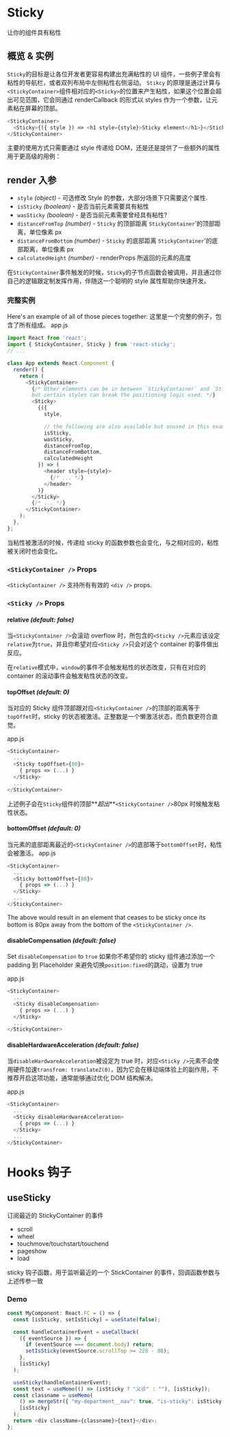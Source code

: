 # Sticky

让你的组件具有粘性

## 概览 & 实例

`Sticky`的目标是让各位开发者更容易构建出充满粘性的 UI 组件，一些例子里会有粘性的导航栏，或者双列布局中左侧粘性右侧滚动。
`Stikcy` 的原理是通过计算与`<StickyContainer>`组件相对应的`<Sticky>`的位置来产生粘性，如果这个位置会超出可见范围，它会同通过 renderCallback 的形式以 styles 作为一个参数，让元素粘在屏幕的顶部。

```js
<StickyContainer>
  <Sticky>{({ style }) => <h1 style={style}>Sticky element</h1>}</Sticky>
</StickyContainer>
```

主要的使用方式只需要通过 style 传递给 DOM，还是还是提供了一些额外的属性用于更高级的用例：

## render 入参

- `style` _(object)_ - 可选修改 Style 的参数，大部分场景下只需要这个属性.
- `isSticky` _(boolean)_ - 是否当前元素需要具有粘性
- `wasSticky` _(boolean)_ - 是否当前元素需要曾经具有粘性?
- `distanceFromTop` _(number)_ - `Sticky` 的顶部距离 `StickyContainer`'的顶部距离，单位像素 px
- `distanceFromBottom` _(number)_ - `Sticky` 的底部距离 `StickyContainer`'的底部距离，单位像素 px
- `calculatedHeight` _(number)_ - renderProps 所返回的元素的高度

在`StickyContainer`事件触发的时候，`Sticky`的子节点函数会被调用，并且通过你自己的逻辑跟定制发挥作用，伴随这一个聪明的 style 属性帮助你快速开发。

### 完整实例

Here's an example of all of those pieces together:
这里是一个完整的例子，包含了所有组成。
app.js

```js
import React from 'react';
import { StickyContainer, Sticky } from 'react-sticky';
// ...

class App extends React.Component {
  render() {
    return (
      <StickyContainer>
        {/* Other elements can be in between `StickyContainer` and `Sticky`,
        but certain styles can break the positioning logic used. */}
        <Sticky>
          {({
            style,

            // the following are also available but unused in this example
            isSticky,
            wasSticky,
            distanceFromTop,
            distanceFromBottom,
            calculatedHeight
          }) => (
            <header style={style}>
              {/* ... */}
            </header>
          )}
        </Sticky>
        {/* ... */}
      </StickyContainer>
    );
  },
};
```

当粘性被激活的时候，传递给 sticky 的函数参数也会变化，与之相对应的，粘性被关闭时也会变化。

### `<StickyContainer />` Props

`<StickyContainer />` 支持所有有效的 `<div />` props.

### `<Sticky />` Props

#### relative _(default: false)_

当`<StickyContainer />`会滚动 overflow 时，所包含的`<Sticky />`元素应该设定`relative`为`true`，并且你希望对应`<Sticky />`只会对这个 container 的事件做出反应。

在`relative`模式中，`window`的事件不会触发粘性的状态改变，只有在对应的 container 的滚动事件会触发粘性状态的改变。

#### topOffset _(default: 0)_

当对应的 Sticky 组件顶部跟对应`<StickyContainer />`的顶部的距离等于`topOffet`时，sticky 的状态被激活。正整数是一个懒激活状态，而负数更符合直觉。

app.js

```js
<StickyContainer>
  ...
  <Sticky topOffset={80}>
    { props => (...) }
  </Sticky>
  ...
</StickyContainer>
```

上述例子会在`Sticky`组件的顶部**_超出_**`<StickyContainer />`80px 时候触发粘性状态。

#### bottomOffset _(default: 0)_

当元素的底部距离最近的`<StickyContainer />`的底部等于`bottomOffset`时，粘性会被激活。
app.js

```js
<StickyContainer>
  ...
  <Sticky bottomOffset={80}>
    { props => (...) }
  </Sticky>
  ...
</StickyContainer>
```

The above would result in an element that ceases to be sticky once its bottom is 80px away from the bottom of the `<StickyContainer />`.

#### disableCompensation _(default: false)_

Set `disableCompensation` to `true`
如果你不希望你的 sticky 组件通过添加一个 padding 到 Placeholder 来避免切换`position:fixed`的跳动，设置为 true

app.js

```js
<StickyContainer>
  ...
  <Sticky disableCompensation>
    { props => (...) }
  </Sticky>
  ...
</StickyContainer>
```

#### disableHardwareAcceleration _(default: false)_

当`disableHardwareAcceleration`被设定为 true 时，对应`<Sticky />`元素不会使用硬件加速`transfrom: translateZ(0)`，因为它会在移动端体验上的副作用，不推荐开启这项功能，通常能够通过优化 DOM 结构解决。

app.js

```js
<StickyContainer>
  ...
  <Sticky disableHardwareAcceleration>
    { props => (...) }
  </Sticky>
  ...
</StickyContainer>
```

# Hooks 钩子

## useSticky

订阅最近的 StickyContainer 的事件

- scroll
- wheel
- touchmove/touchstart/touchend
- pageshow
- load

sticky 钩子函数，用于监听最近的一个 StickContainer 的事件，回调函数参数与上述传参一致

### Demo

```typescript
const MyComponent: React.FC = () => {
  const [isSticky, setIsSticky] = useState(false);

  const handleContainerEvent = useCallback(
    ({ eventSource }) => {
      if (eventSource === document.body) return;
      setIsSticky(eventSource.scrollTop >= 228 - 88);
    },
    [isSticky]
  );

  useSticky(handleContainerEvent);
  const text = useMemo(() => (isSticky ? "义诊" : ""), [isSticky]);
  const classname = useMemo(
    () => mergeStr({ "my-department__nav": true, "is-sticky": isSticky }),
    [isSticky]
  );
  return <div className={classname}>{text}</div>;
};
```
